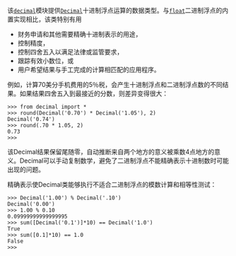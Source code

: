 该[`decimal`](https://docs.python.org/3/library/decimal.html#module-decimal)模块提供[`Decimal`](https://docs.python.org/3/library/decimal.html#decimal.Decimal)十进制浮点运算的数据类型。与[`float`](https://docs.python.org/3/library/functions.html#float)二进制浮点的内置实现相比，该类特别有用

* 财务申请和其他需要精确十进制表示的用途，
* 控制精度，
* 控制四舍五入以满足法律或监管要求，
* 跟踪有效小数位，或
* 用户希望结果与手工完成的计算相匹配的应用程序。

例如，计算70美分手机费用的5％税，会产生十进制浮点和二进制浮点数的不同结果。如果结果四舍五入到最接近的分数，则差异变得很大：

```
>>> from decimal import *
>>> round(Decimal('0.70') * Decimal('1.05'), 2)
Decimal('0.74')
>>> round(.70 * 1.05, 2)
0.73
>>>
```

该Decimal结果保留尾随零，自动推断来自两个地方的意义被乘数4点地方的意义。Decimal可以手动复制数学，避免了二进制浮点不能精确表示十进制数时可能出现的问题。

精确表示使Decimal类能够执行不适合二进制浮点的模数计算和相等性测试：

```
>>> Decimal('1.00') % Decimal('.10')
Decimal('0.00')
>>> 1.00 % 0.10
0.09999999999999995
>>> sum([Decimal('0.1')]*10) == Decimal('1.0')
True
>>> sum([0.1]*10) == 1.0
False
>>>

```



